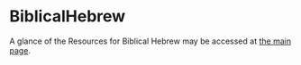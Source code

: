 # BiblicalHebrew
A glance of the Resources for Biblical Hebrew may be accessed at [the main page](https://martinmts.github.io/BiblicalHebrew).
